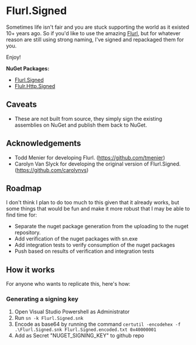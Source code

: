 # Flurl.Signed

Sometimes life isn't fair and you are stuck supporting the world as it existed 10+ years ago. So if you'd like to use the amazing [Flurl](https://flurl.dev), but for whatever reason are still using strong naming, I've signed and repackaged them for you.

Enjoy!

**NuGet Packages:**

- [Flurl.Signed](https://www.nuget.org/packages/Flurl.Signed)  
- [Flulr.Http.Signed](https://www.nuget.org/packages/Flurl.Http.Signed)

## Caveats

- These are not built from source, they simply sign the existing assemblies on NuGet and publish them back to NuGet.

## Acknowledgements

- Todd Menier for developing Flurl. (<https://github.com/tmenier>)
- Carolyn Van Slyck for developing the original version of Flurl.Signed. (<https://github.com/carolynvs>)

## Roadmap

I don't think I plan to do too much to this given that it already works, but some things that would be fun and make it more robust that I may be able to find time for:

- Separate the nuget package generation from the uploading to the nuget repository.
- Add verification of the nuget packages with sn.exe
- Add integration tests to verify consumption of the nuget packages
- Push based on results of verification and integration tests

## How it works

For anyone who wants to replicate this, here's how:

### Generating a signing key

1. Open Visual Studio Powershell as Administrator
1. Run `sn -k Flurl.Signed.snk`
1. Encode as base64 by running the command `certutil -encodehex -f .\Flurl.Signed.snk Flurl.Signed.encoded.txt 0x40000001`
1. Add as Secret "NUGET_SIGNING_KEY" to github repo
